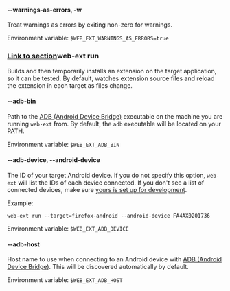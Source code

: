 #### --warnings-as-errors, -w

Treat warnings as errors by exiting non-zero for warnings.

Environment variable: `$WEB_EXT_WARNINGS_AS_ERRORS=true`

### [Link to section](https://developer.mozilla.org/en-US/docs/Mozilla/Add-ons/WebExtensions/web-ext_command_reference#web-ext_run)web-ext run

Builds and then temporarily installs an extension on the target application, so it can be tested. By default, watches extension source files and reload the extension in each target as files change.

#### --adb-bin

Path to the [ADB (Android Device Bridge)](https://developer.android.com/studio/command-line/adb.html) executable on the machine you are running `web-ext` from. By default, the `adb` executable will be located on your PATH.

Environment variable: `$WEB_EXT_ADB_BIN`

#### --adb-device, --android-device

The ID of your target Android device. If you do not specify this option, `web-ext` will list the IDs of each device connected. If you don't see a list of connected devices, make sure [yours is set up for development](https://developer.mozilla.org/en-US/docs/Mozilla/Add-ons/WebExtensions/Developing_WebExtensions_for_Firefox_for_Android#Set_up_your_computer_and_Android_emulator_or_device).

Example:

    web-ext run --target=firefox-android --android-device FA4AX0201736

Environment variable: `$WEB_EXT_ADB_DEVICE`

#### --adb-host

Host name to use when connecting to an Android device with [ADB (Android Device Bridge)](https://developer.android.com/studio/command-line/adb.html). This will be discovered automatically by default.

Environment variable: `$WEB_EXT_ADB_HOST`
